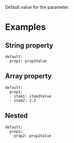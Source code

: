 Default value for the parameter.

# Examples

## String property

```
default:
  prop1: prop1Value
```

## Array property

```
default:
  prop1:
  - item1: item1Value
  - item2: 2.2
```

## Nested

```
default:
  prop1:
    prop2: prop2Value
```
